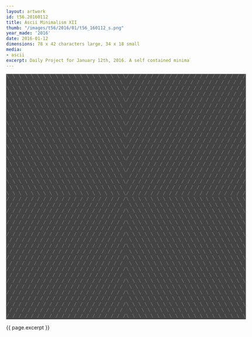 ```yaml
---
layout: artwork
id: t56.20160112
title: Ascii Minimalism XII
thumb: "/images/t56/2016/01/t56_160112_s.png"
year_made: '2016'
date: 2016-01-12
dimensions: 78 x 42 characters large, 34 x 18 small
media:
- ascii
excerpt: Daily Project for January 12th, 2016. A self contained minimalist ascii artwork. Fonts and css styles are allowed and included on page. Adapts to mobile and laptop breakpoints.
---
```


<style>
    pre {
        background-color: #444444;
        color: #7C7C7C;
        font-family: "Lucida Sans Typewriter","Lucida Typewriter",Courier,monospace;
        font-size: .875rem;
        line-height: 1rem;
        padding: 0;
        overflow: hidden;
    }

    @media screen and (max-width: 600px) {
      .ascii-large {
        display: none;
      }
      pre {
        width: 18rem;
      }
    }
    @media screen and (min-width: 600px){
        .ascii-small {
          display: none;
      }
      pre {
        width: 41rem;
      }
    }
</style>

<pre class="ascii-large">
\ \ \ \ \ \ \ \ \ \ \ \ \ \ \ \ \ \ \ \/ / / / / / / / / / / / / / / / / / / /
 \ \ \ \ \ \ \ \ \ \ \ \ \ \ \ \ \ \ \  / / / / / / / / / / / / / / / / / / /
\ \ \ \ \ \ \ \ \ \ \ \ \ \ \ \ \ \ \ \/ / / / / / / / / / / / / / / / / / / /
 \ \ \ \ \ \ \ \ \ \ \ \ \ \ \ \ \ \ \  / / / / / / / / / / / / / / / / / / /
\ \ \ \ \ \ \ \ \ \ \ \ \ \ \ \ \ \ \ \/ / / / / / / / / / / / / / / / / / / /
 \ \ \ \ \ \ \ \ \ \ \ \ \ \ \ \ \ \ \  / / / / / / / / / / / / / / / / / / /
\ \ \ \ \ \ \ \ \ \ \ \ \ \ \ \ \ \ \ \/ / / / / / / / / / / / / / / / / / / /
 \ \ \ \ \ \ \ \ \ \ \ \ \ \ \ \ \ \ \  / / / / / / / / / / / / / / / / / / /
\ \ \ \ \ \ \ \ \ \ \ \ \ \ \ \ \ \ \ \/ / / / / / / / / / / / / / / / / / / /
 \ \ \ \ \ \ \ \ \ \ \ \ \ \ \ \ \ \ \  / / / / / / / / / / / / / / / / / / /
\ \ \ \ \ \ \ \ \ \ \ \ \ \ \ \ \ \ \ \/ / / / / / / / / / / / / / / / / / / /
 \ \ \ \ \ \ \ \ \ \ \ \ \ \ \ \ \ \ \  / / / / / / / / / / / / / / / / / / /
\ \ \ \ \ \ \ \ \ \ \ \ \ \ \ \ \ \ \ \/ / / / / / / / / / / / / / / / / / / /
 \ \ \ \ \ \ \ \ \ \ \ \ \ \ \ \ \ \ \  / / / / / / / / / / / / / / / / / / /
\ \ \ \ \ \ \ \ \ \ \ \ \ \ \ \ \ \ \ \/ / / / / / / / / / / / / / / / / / / /
 \ \ \ \ \ \ \ \ \ \ \ \ \ \ \ \ \ \ \  / / / / / / / / / / / / / / / / / / /
\ \ \ \ \ \ \ \ \ \ \ \ \ \ \ \ \ \ \ \/ / / / / / / / / / / / / / / / / / / /
 \ \ \ \ \ \ \ \ \ \ \ \ \ \ \ \ \ \ \  / / / / / / / / / / / / / / / / / / /
\ \ \ \ \ \ \ \ \ \ \ \ \ \ \ \ \ \ \ \/ / / / / / / / / / / / / / / / / / / /
 \ \ \ \ \ \ \ \ \ \ \ \ \ \ \ \ \ \ \  / / / / / / / / / / / / / / / / / / /
\ \ \ \ \ \ \ \ \ \ \ \ \ \ \ \ \ \ \ \/ / / / / / / / / / / / / / / / / / / /
/ / / / / / / / / / / / / / / / / / / /\ \ \ \ \ \ \ \ \ \ \ \ \ \ \ \ \ \ \ \
 / / / / / / / / / / / / / / / / / / /  \ \ \ \ \ \ \ \ \ \ \ \ \ \ \ \ \ \ \
/ / / / / / / / / / / / / / / / / / / /\ \ \ \ \ \ \ \ \ \ \ \ \ \ \ \ \ \ \ \
 / / / / / / / / / / / / / / / / / / /  \ \ \ \ \ \ \ \ \ \ \ \ \ \ \ \ \ \ \
/ / / / / / / / / / / / / / / / / / / /\ \ \ \ \ \ \ \ \ \ \ \ \ \ \ \ \ \ \ \
 / / / / / / / / / / / / / / / / / / /  \ \ \ \ \ \ \ \ \ \ \ \ \ \ \ \ \ \ \
/ / / / / / / / / / / / / / / / / / / /\ \ \ \ \ \ \ \ \ \ \ \ \ \ \ \ \ \ \ \
 / / / / / / / / / / / / / / / / / / /  \ \ \ \ \ \ \ \ \ \ \ \ \ \ \ \ \ \ \
/ / / / / / / / / / / / / / / / / / / /\ \ \ \ \ \ \ \ \ \ \ \ \ \ \ \ \ \ \ \
 / / / / / / / / / / / / / / / / / / /  \ \ \ \ \ \ \ \ \ \ \ \ \ \ \ \ \ \ \
/ / / / / / / / / / / / / / / / / / / /\ \ \ \ \ \ \ \ \ \ \ \ \ \ \ \ \ \ \ \
 / / / / / / / / / / / / / / / / / / /  \ \ \ \ \ \ \ \ \ \ \ \ \ \ \ \ \ \ \
/ / / / / / / / / / / / / / / / / / / /\ \ \ \ \ \ \ \ \ \ \ \ \ \ \ \ \ \ \ \
 / / / / / / / / / / / / / / / / / / /  \ \ \ \ \ \ \ \ \ \ \ \ \ \ \ \ \ \ \
/ / / / / / / / / / / / / / / / / / / /\ \ \ \ \ \ \ \ \ \ \ \ \ \ \ \ \ \ \ \
 / / / / / / / / / / / / / / / / / / /  \ \ \ \ \ \ \ \ \ \ \ \ \ \ \ \ \ \ \
/ / / / / / / / / / / / / / / / / / / /\ \ \ \ \ \ \ \ \ \ \ \ \ \ \ \ \ \ \ \
 / / / / / / / / / / / / / / / / / / /  \ \ \ \ \ \ \ \ \ \ \ \ \ \ \ \ \ \ \
/ / / / / / / / / / / / / / / / / / / /\ \ \ \ \ \ \ \ \ \ \ \ \ \ \ \ \ \ \ \
 / / / / / / / / / / / / / / / / / / /  \ \ \ \ \ \ \ \ \ \ \ \ \ \ \ \ \ \ \
/ / / / / / / / / / / / / / / / / / / /\ \ \ \ \ \ \ \ \ \ \ \ \ \ \ \ \ \ \ \
</pre>

<pre class="ascii-small">
\ \ \ \ \ \ \ \ \/ / / / / / / / /
 \ \ \ \ \ \ \ \  / / / / / / / /
\ \ \ \ \ \ \ \ \/ / / / / / / / /
 \ \ \ \ \ \ \ \  / / / / / / / /
\ \ \ \ \ \ \ \ \/ / / / / / / / /
 \ \ \ \ \ \ \ \  / / / / / / / /
\ \ \ \ \ \ \ \ \/ / / / / / / / /
 \ \ \ \ \ \ \ \  / / / / / / / /
\ \ \ \ \ \ \ \ \/ / / / / / / / /
/ / / / / / / / /\ \ \ \ \ \ \ \ \
 / / / / / / / /  \ \ \ \ \ \ \ \
/ / / / / / / / /\ \ \ \ \ \ \ \ \
 / / / / / / / /  \ \ \ \ \ \ \ \
/ / / / / / / / /\ \ \ \ \ \ \ \ \
 / / / / / / / /  \ \ \ \ \ \ \ \
/ / / / / / / / /\ \ \ \ \ \ \ \ \
 / / / / / / / /  \ \ \ \ \ \ \ \
/ / / / / / / / /\ \ \ \ \ \ \ \ \
</pre>

{{ page.excerpt }}
